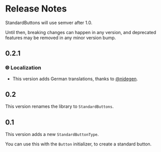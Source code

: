 # Release Notes

StandardButtons will use semver after 1.0. 

Until then, breaking changes can happen in any version, and deprecated features may be removed in any minor version bump.


## 0.2.1

### 🌐 Localization

* This version adds German translations, thanks to [@nidegen](https://github.com/nidegen). 


## 0.2

This version renames the library to `StandardButtons`. 


## 0.1

This version adds a new `StandardButtonType`.

You can use this with the `Button` initializer, to create a standard button. 
